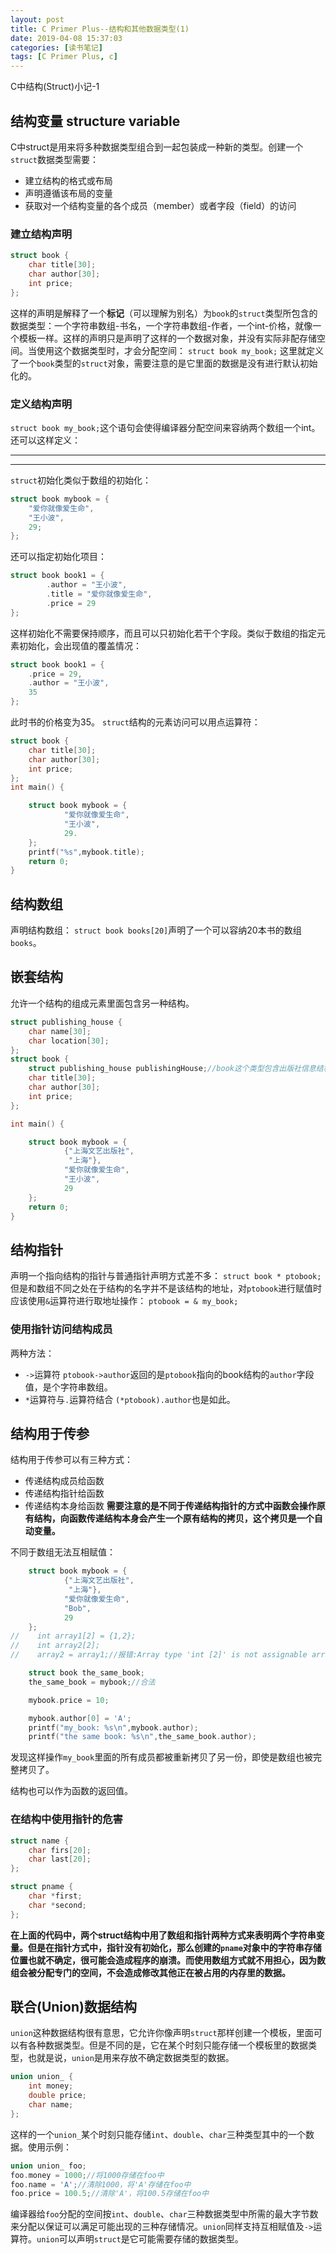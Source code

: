 ```yaml
---
layout: post
title: C Primer Plus--结构和其他数据类型(1)
date: 2019-04-08 15:37:03
categories: [读书笔记]
tags: [C Primer Plus, c]
---
```


C中结构(Struct)小记-1
<!--more-->

## 结构变量 structure variable
C中struct是用来将多种数据类型组合到一起包装成一种新的类型。创建一个`struct`数据类型需要：
* 建立结构的格式或布局
* 声明遵循该布局的变量
* 获取对一个结构变量的各个成员（member）或者字段（field）的访问

### 建立结构声明
```c
struct book {
    char title[30];
    char author[30];
    int price;
};
```
这样的声明是解释了一个**标记**（可以理解为别名）为`book`的`struct`类型所包含的数据类型：一个字符串数组-书名，一个字符串数组-作者，一个int-价格，就像一个模板一样。这样的声明只是声明了这样的一个数据对象，并没有实际非配存储空间。当使用这个数据类型时，才会分配空间：
`struct book my_book;`
这里就定义了一个`book`类型的`struct`对象，需要注意的是它里面的数据是没有进行默认初始化的。
### 定义结构声明
`struct book my_book;`这个语句会使得编译器分配空间来容纳两个数组一个int。还可以这样定义：
******************
*****************************
`struct`初始化类似于数组的初始化：
```c
struct book mybook = {
    "爱你就像爱生命",
    "王小波",
    29;
};
```
还可以指定初始化项目：
```c
struct book book1 = {
        .author = "王小波",
        .title = "爱你就像爱生命",
        .price = 29
};
```
这样初始化不需要保持顺序，而且可以只初始化若干个字段。类似于数组的指定元素初始化，会出现值的覆盖情况：
```c
struct book book1 = {
	.price = 29,
    .author = "王小波",
    35
};
```
此时书的价格变为35。
`struct`结构的元素访问可以用点运算符：
```c
struct book {
    char title[30];
    char author[30];
    int price;
};
int main() {

    struct book mybook = {
            "爱你就像爱生命",
            "王小波",
            29.
    };
    printf("%s",mybook.title);
    return 0;
}
```
## 结构数组
声明结构数组：
`struct book books[20]`声明了一个可以容纳20本书的数组`books`。
## 嵌套结构
允许一个结构的组成元素里面包含另一种结构。
```c
struct publishing_house {
    char name[30];
    char location[30];
};
struct book {
    struct publishing_house publishingHouse;//book这个类型包含出版社信息结构
    char title[30];
    char author[30];
    int price;
};

int main() {

    struct book mybook = {
            {"上海文艺出版社",
             "上海"},
            "爱你就像爱生命",
            "王小波",
            29
    };
    return 0;
}
```
## 结构指针
声明一个指向结构的指针与普通指针声明方式差不多：
`struct book * ptobook;`
但是和数组不同之处在于结构的名字并不是该结构的地址，对`ptobook`进行赋值时应该使用`&`运算符进行取地址操作：
`ptobook = & my_book;`
### 使用指针访问结构成员
两种方法：
* `->`运算符
`ptobook->author`返回的是`ptobook`指向的book结构的`author`字段值，是个字符串数组。
* `*`运算符与`.`运算符结合
`(*ptobook).author`也是如此。

## 结构用于传参
结构用于传参可以有三种方式：
* 传递结构成员给函数
* 传递结构指针给函数
* 传递结构本身给函数
**需要注意的是不同于传递结构指针的方式中函数会操作原有结构，向函数传递结构本身会产生一个原有结构的拷贝，这个拷贝是一个自动变量。**

不同于数组无法互相赋值：
```c
    struct book mybook = {
            {"上海文艺出版社",
             "上海"},
            "爱你就像爱生命",
            "Bob",
            29
    };
//    int array1[2] = {1,2};
//    int array2[2];
//    array2 = array1;//报错:Array type 'int [2]' is not assignable array2是常量，=左边应该是变量。数组无法整体赋值。

    struct book the_same_book;
    the_same_book = mybook;//合法

    mybook.price = 10;

    mybook.author[0] = 'A';
    printf("my_book: %s\n",mybook.author);
    printf("the same book: %s\n",the_same_book.author);
```
发现这样操作`my_book`里面的所有成员都被重新拷贝了另一份，即使是数组也被完整拷贝了。

结构也可以作为函数的返回值。

### 在结构中使用指针的危害
```c
struct name {
    char firs[20];
    char last[20];
};

struct pname {
    char *first;
    char *second;
};
```
**在上面的代码中，两个struct结构中用了数组和指针两种方式来表明两个字符串变量。但是在指针方式中，指针没有初始化，那么创建的`pname`对象中的字符串存储位置也就不确定，很可能会造成程序的崩溃。而使用数组方式就不用担心，因为数组会被分配专门的空间，不会造成修改其他正在被占用的内存里的数据。**

## 联合(Union)数据结构
`union`这种数据结构很有意思，它允许你像声明`struct`那样创建一个模板，里面可以有各种数据类型。但是不同的是，它在某个时刻只能存储一个模板里的数据类型，也就是说，`union`是用来存放不确定数据类型的数据。
```c
union union_ {
    int money;
    double price;
    char name;
};
```
这样的一个`union_`某个时刻只能存储`int`、`double`、`char`三种类型其中的一个数据。使用示例：
```c
union union_ foo;
foo.money = 1000;//将1000存储在foo中
foo.name = 'A';//清除1000，将'A'存储在foo中
foo.price = 100.5;//清除'A'，将100.5存储在foo中
```
编译器给`foo`分配的空间按`int`、`double`、`char`三种数据类型中所需的最大字节数来分配以保证可以满足可能出现的三种存储情况。`union`同样支持互相赋值及`->`运算符。`union`可以声明`struct`是它可能需要存储的数据类型。

